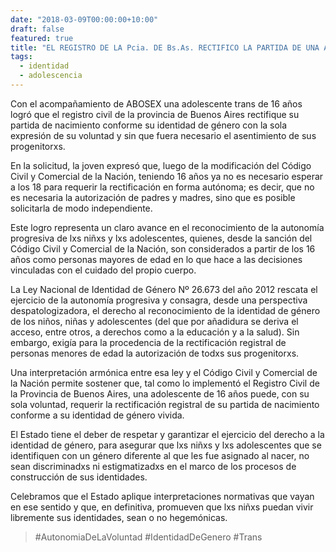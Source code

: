```yaml
---
date: "2018-03-09T00:00:00+10:00"
draft: false
featured: true
title: "EL REGISTRO DE LA Pcia. DE Bs.As. RECTIFICO LA PARTIDA DE UNA ADOLESCENTE TRANS CON SU SOLA DECLARACIÓN"
tags: 
  - identidad
  - adolescencia
---
```


Con el acompañamiento de ABOSEX una adolescente trans de 16 años logró que el registro civil de la provincia de Buenos Aires rectifique su partida de nacimiento conforme su identidad de género con la sola expresión de su voluntad y sin que fuera necesario el asentimiento de sus progenitorxs.

En la solicitud, la joven expresó que, luego de la modificación del Código Civil y Comercial de la Nación, teniendo 16 años ya no es necesario esperar a los 18 para requerir la rectificación en forma autónoma; es decir, que no es necesaria la autorización de padres y madres, sino que es posible solicitarla de modo independiente.

Este logro representa un claro avance en el reconocimiento de la autonomía progresiva de lxs niñxs y lxs adolescentes, quienes, desde la sanción del Código Civil y Comercial de la Nación, son considerados a partir de los 16 años como personas mayores de edad en lo que hace a las decisiones vinculadas con el cuidado del propio cuerpo.

La Ley Nacional de Identidad de Género Nº 26.673 del año 2012 rescata el ejercicio de la autonomía progresiva y consagra, desde una perspectiva despatologizadora, el derecho al reconocimiento de la identidad de género de los niños, niñas y adolescentes (del que por añadidura se deriva el acceso, entre otros, a derechos como a la educación y a la salud). Sin embargo, exigía para la procedencia de la rectificación registral de personas menores de edad la autorización de todxs sus progenitorxs.

Una interpretación armónica entre esa ley y el Código Civil y Comercial de la Nación permite sostener que, tal como lo implementó el Registro Civil de la Provincia de Buenos Aires, una adolescente de 16 años puede, con su sola voluntad, requerir la rectificación registral de su partida de nacimiento conforme a su identidad de género vivida.

El Estado tiene el deber de respetar y garantizar el ejercicio del derecho a la identidad de género, para asegurar que lxs niñxs y lxs adolescentes que se identifiquen con un género diferente al que les fue asignado al nacer, no sean discriminadxs ni estigmatizadxs en el marco de los procesos de construcción de sus identidades.  

Celebramos que el Estado aplique interpretaciones normativas que vayan en ese sentido y que, en definitiva, promueven que lxs niñxs puedan vivir libremente sus identidades, sean o no hegemónicas.  

> #AutonomiaDeLaVoluntad #IdentidadDeGenero #Trans